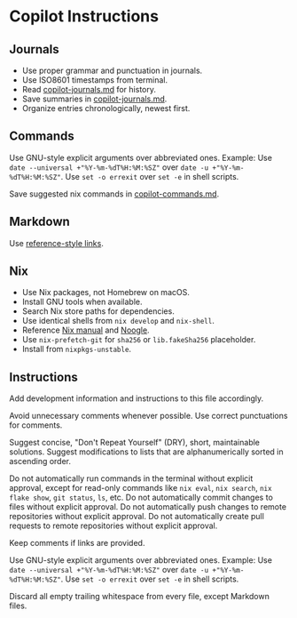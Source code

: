 # Copilot Instructions

## Journals

- Use proper grammar and punctuation in journals.
- Use ISO8601 timestamps from terminal.
- Read [copilot-journals.md](./copilot-journals.md) for history.
- Save summaries in [copilot-journals.md](./copilot-journals.md).
- Organize entries chronologically, newest first.

## Commands

Use GNU-style explicit arguments over abbreviated ones. Example: Use `date --universal +"%Y-%m-%dT%H:%M:%SZ"` over `date -u +"%Y-%m-%dT%H:%M:%SZ"`. Use `set -o errexit` over `set -e` in shell scripts.

Save suggested nix commands in [copilot-commands.md](./copilot-commands.md).

## Markdown

Use [reference-style links][reference-style-links].

## Nix

- Use Nix packages, not Homebrew on macOS.
- Install GNU tools when available.
- Search Nix store paths for dependencies.
- Use identical shells from `nix develop` and `nix-shell`.
- Reference [Nix manual][nix-manual] and [Noogle][noogle].
- Use `nix-prefetch-git` for `sha256` or `lib.fakeSha256` placeholder.
- Install from `nixpkgs-unstable`.

## Instructions

Add development information and instructions to this file accordingly.

Avoid unnecessary comments whenever possible. Use correct punctuations for comments.

Suggest concise, "Don't Repeat Yourself" (DRY), short, maintainable solutions.
Suggest modifications to lists that are alphanumerically sorted in ascending
order.

Do not automatically run commands in the terminal without explicit approval,
except for read-only commands like `nix eval`, `nix search`, `nix flake show`,
`git status`, `ls`, etc. Do not automatically commit changes to files without
explicit approval. Do not automatically push changes to remote repositories
without explicit approval. Do not automatically create pull requests to remote
repositories without explicit approval.

Keep comments if links are provided.

Use GNU-style explicit arguments over abbreviated ones. Example: Use `date --universal +"%Y-%m-%dT%H:%M:%SZ"` over `date -u +"%Y-%m-%dT%H:%M:%SZ"`. Use `set -o errexit` over `set -e` in shell scripts.

Discard all empty trailing whitespace from every file, except Markdown files.

[reference-style-links]: https://www.markdownguide.org/basic-syntax/#reference-style-links
[nix-manual]: https://nixos.org/manual/nix
[noogle]: https://noogle.dev
